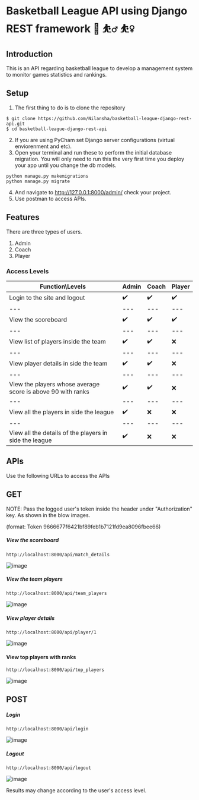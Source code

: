 # Basketball League API using Django REST framework :basketball: :basketball_man: :basketball_woman: 
## Introduction
This is an API regarding basketball league to develop a management system to monitor games statistics and rankings.

## Setup
1. The first thing to do is to clone the repository
```
$ git clone https://github.com/Nilansha/basketball-league-django-rest-api.git
$ cd basketball-league-django-rest-api
```

2. If you are using PyCham set Django server configurations (virtual enviorenment and etc). 
3. Open your terminal and run these to perform the initial database migration. You will only need to run this the very first time you deploy your app until you change the db models.
```
python manage.py makemigrations
python manage.py migrate
``` 

4. And navigate to http://127.0.0.1:8000/admin/ check your project.
5. Use postman to access APIs.

## Features
There are three types of users.
  1. Admin
  2. Coach
  3. Player

### Access Levels 

Function\Levels | Admin | Coach | Player 
--- | --- | --- | --- 
Login to the site and logout | :heavy_check_mark: | :heavy_check_mark: | :heavy_check_mark:
--- | --- | --- | --- 
View the scoreboard | :heavy_check_mark: | :heavy_check_mark: | :heavy_check_mark:
--- | --- | --- | --- 
View list of players inside the team | :heavy_check_mark: | :heavy_check_mark: | :x:
--- | --- | --- | --- 
View player details in side the team | :heavy_check_mark: | :heavy_check_mark: | :x:
--- | --- | --- | --- 
View the players whose average score is above 90 with ranks | :heavy_check_mark: | :heavy_check_mark: | :x:
--- | --- | --- | --- 
View all the players in side the league | :heavy_check_mark: | :x: | :x: 
--- | --- | --- | --- 
View all the details of the players in side the league | :heavy_check_mark: | :x: | :x:

## APIs

Use the following URLs to access the APIs
## GET
NOTE: Pass the logged user's token inside the header under "Authorization" key. As shown in the blow images.

(format: Token 9666677f6421bf89feb1b7121fd9ea8096fbee66)
##### View the scoreboard
```
http://localhost:8000/api/match_details
```
![image](https://user-images.githubusercontent.com/20280857/125286580-9822f180-e339-11eb-86c6-e1e214e5f374.png)


##### View the team players
```
http://localhost:8000/api/team_players
```
![image](https://user-images.githubusercontent.com/20280857/125286677-b8eb4700-e339-11eb-9f48-8cf4bd373f0a.png)


##### View player details
```
http://localhost:8000/api/player/1
```
![image](https://user-images.githubusercontent.com/20280857/125286789-d3252500-e339-11eb-8c59-afbc0b9af762.png)


#### View top players with ranks
```
http://localhost:8000/api/top_players
```
![image](https://user-images.githubusercontent.com/20280857/125286910-efc15d00-e339-11eb-8720-bdaa1f26a1d4.png)



## POST

##### Login
```
http://localhost:8000/api/login
```
![image](https://user-images.githubusercontent.com/20280857/125284961-b556c080-e337-11eb-8440-0f5409b127b4.png)

##### Logout
```
http://localhost:8000/api/logout
```
![image](https://user-images.githubusercontent.com/20280857/125285125-f18a2100-e337-11eb-9a49-601004023060.png)


Results may change according to the user's access level.


  
